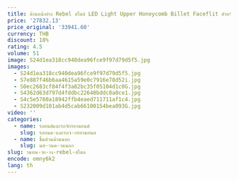 ```yaml
---
title: ด้านหน้าย่าง Rebel สไตล์ LED Light Upper Honeycomb Billet Faceflit สําหรับ Dodge Ram 1500 2013 2014 2015 2016 2017 2018
price: '27832.13'
price_original: '33941.60'
currency: THB
discount: 18%
rating: 4.5
volume: 51
image: S24d1ea318cc940dea96fce9f97d79d5f5.jpg
images:
  - S24d1ea318cc940dea96fce9f97d79d5f5.jpg
  - S7e887f46b6aa4615a59e0c7916e78d52i.jpg
  - S0ec2683cf84f4f3a82bc35f05104d1c0G.jpg
  - S4362d63d797d4fddbc22648bddc8a8ce1.jpg
  - S4c5e5780a18942ffb4eaed711711af1c4.jpg
  - S232009d101ab4d5cab66100154bea093G.jpg
video: ''
categories:
  - name: รถยนต์และรถจักรยานยนต์
    slug: รถยนต-และรถจ-กรยานยนต
  - name: ชิ้นส่วนด้านนอก
    slug: นส-วนด-านนอก
slug: านหน-าย-าง-rebel-สไตล
encode: omny6k2
lang: th
---
```

  